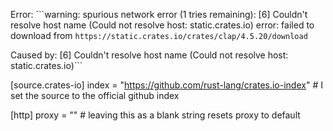 Error: ```warning: spurious network error (1 tries remaining): [6] Couldn't resolve host name (Could not resolve host: static.crates.io)
error: failed to download from `https://static.crates.io/crates/clap/4.5.20/download`

Caused by:
  [6] Couldn't resolve host name (Could not resolve host: static.crates.io)```


[source.crates-io]
index = "https://github.com/rust-lang/crates.io-index" # I set the source to the official github index

[http]
proxy = "" # leaving this as a blank string resets proxy to default